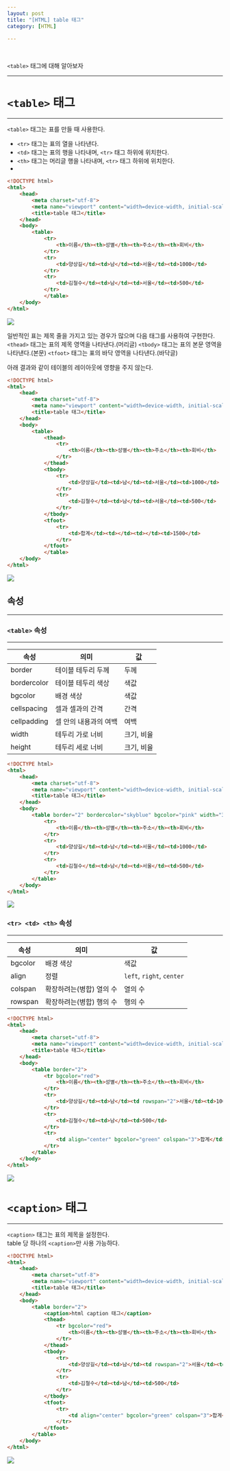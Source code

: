 ```yaml
---
layout: post
title: "[HTML] table 태그"
category: [HTML]

---
```

<br>

`<table>` 태그에 대해 알아보자
<!-- more -->

<hr>

# `<table>` 태그
---
`<table>` 태그는 표를 만들 때 사용한다.
- `<tr>` 태그는 표의 열을 나타낸다.
- `<td>` 태그는 표의 행을 나타내며, `<tr>` 태그 하위에 위치한다.
- `<th>` 태그는 머리글 행을 나타내며, `<tr>` 태그 하위에 위치한다.
- 
```html
<!DOCTYPE html>
<html>
    <head>
        <meta charset="utf-8">
        <meta name="viewport" content="width=device-width, initial-scale=1.0">
        <title>table 태그</title>
    </head>
    <body>
        <table>
            <tr>
                <th>이름</th><th>성별</th><th>주소</th><th>회비</th>
            </tr>
            <tr>
                <td>양상길</td><td>남</td><td>서울</td><td>1000</td>
            </tr>
            <tr>
                <td>김철수</td><td>남</td><td>서울</td><td>500</td>
            </tr>
            </table>
    </body>
</html>
```
<img src="https://sanggil1107.github.io//public/img/html/table1.PNG" >

일반적인 표는 제목 줄을 가지고 있는 경우가 많으며 다음 태그를 사용하여 구현한다.
`<thead>` 태그는 표의 제목 영역을 나타낸다.(머리글)
`<tbody>` 태그는 표의 본문 영역을 나타낸다.(본문)
`<tfoot>` 태그는 표의 바닥 영역을 나타낸다.(바닥글)

아래 결과와 같이 테이블의 레이아웃에 영향을 주지 않는다.

```html
<!DOCTYPE html>
<html>
    <head>
        <meta charset="utf-8">
        <meta name="viewport" content="width=device-width, initial-scale=1.0">
        <title>table 태그</title>
    </head>
    <body>
        <table>
            <thead>
                <tr>
                    <th>이름</th><th>성별</th><th>주소</th><th>회비</th>
                </tr>
            </thead>
            <tbody>      
                <tr>
                    <td>양상길</td><td>남</td><td>서울</td><td>1000</td>
                </tr>
                <tr>
                    <td>김철수</td><td>남</td><td>서울</td><td>500</td>
                </tr>
            </tbody>
            <tfoot>
                <tr>
                    <td>합계</td><td></td><td></td><td>1500</td>
                </tr>
            </tfoot>
            </table>
    </body>
</html>
```
<img src="https://sanggil1107.github.io//public/img/html/table_theadbodyfoot.PNG" >

<br>

## 속성
---

### `<table>` 속성
---
|속성|의미|값|
|---|---|---|
|border|테이블 테두리 두께|두께|
|bordercolor|테이블 테두리 색상|색값|
|bgcolor|배경 색상|색값|
|cellspacing|셀과 셀과의 간격|간격
|cellpadding|셀 안의 내용과의 여백|여백
|width|테두리 가로 너비|크기, 비율|
|height|테두리 세로 너비|크기, 비율|

```html
<!DOCTYPE html>
<html>
    <head>
        <meta charset="utf-8">
        <meta name="viewport" content="width=device-width, initial-scale=1.0">
        <title>table 태그</title>
    </head>
    <body>
        <table border="2" bordercolor="skyblue" bgcolor="pink" width="300" height="200" cellspacing="10" cellpadding="10">
            <tr>
                <th>이름</th><th>성별</th><th>주소</th><th>회비</th>
            </tr>
            <tr>
                <td>양상길</td><td>남</td><td>서울</td><td>1000</td>
            </tr>
            <tr>
                <td>김철수</td><td>남</td><td>서울</td><td>500</td>
            </tr>
        </table>
    </body>
</html>
```
<img src="https://sanggil1107.github.io//public/img/html/table2.PNG" >
<br>

### `<tr> <td> <th>` 속성
---
|속성|의미|값|
|---|---|---|
|bgcolor|배경 색상|색값|
|align|정렬|`left`, `right`, `center`|
|colspan|확장하려는(병합) 열의 수|열의 수|
|rowspan|확장하려는(병합) 행의 수|행의 수|

```html
<!DOCTYPE html>
<html>
    <head>
        <meta charset="utf-8">
        <meta name="viewport" content="width=device-width, initial-scale=1.0">
        <title>table 태그</title>
    </head>
    <body>
        <table border="2">
            <tr bgcolor="red">
                <th>이름</th><th>성별</th><th>주소</th><th>회비</th>
            </tr>
            <tr>
                <td>양상길</td><td>남</td><td rowspan="2">서울</td><td>1000</td>
            </tr>
            <tr>
                <td>김철수</td><td>남</td><td>500</td>
            </tr>
            <tr>
                <td align="center" bgcolor="green" colspan="3">합계</td><td>1500</td>
            </tr>
        </table>
    </body>
</html>
```
<img src="https://sanggil1107.github.io//public/img/html/table3.PNG" >
<br>

# `<caption>` 태그
---
`<caption>` 태그는 표의 제목을 설정한다.  
table 당 하나의 `<caption>`만 사용 가능하다.

```html
<!DOCTYPE html>
<html>
    <head>
        <meta charset="utf-8">
        <meta name="viewport" content="width=device-width, initial-scale=1.0">
        <title>table 태그</title>
    </head>
    <body>
        <table border="2">
            <caption>html caption 태그</caption>
            <thead>
                <tr bgcolor="red">
                    <th>이름</th><th>성별</th><th>주소</th><th>회비</th>
                </tr>
            </thead>
            <tbody>
                <tr>
                    <td>양상길</td><td>남</td><td rowspan="2">서울</td><td>1000</td>
                </tr>
                <tr>
                    <td>김철수</td><td>남</td><td>500</td>
                </tr>
            </tbody>
            <tfoot>
                <tr>
                    <td align="center" bgcolor="green" colspan="3">합계</td><td>1500</td>
                </tr>
            </tfoot>
        </table>
    </body>
</html>
```
<img src="https://sanggil1107.github.io//public/img/html/caption.PNG" >